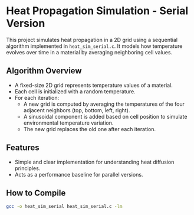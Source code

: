 # Heat Propagation Simulation - Serial Version

This project simulates heat propagation in a 2D grid using a sequential algorithm implemented in `heat_sim_serial.c`. It models how temperature evolves over time in a material by averaging neighboring cell values.

## Algorithm Overview

- A fixed-size 2D grid represents temperature values of a material.
- Each cell is initialized with a random temperature.
- For each iteration:
  - A new grid is computed by averaging the temperatures of the four adjacent neighbors (top, bottom, left, right).
  - A sinusoidal component is added based on cell position to simulate environmental temperature variation.
  - The new grid replaces the old one after each iteration.

## Features

- Simple and clear implementation for understanding heat diffusion principles.
- Acts as a performance baseline for parallel versions.

## How to Compile

```bash
gcc -o heat_sim_serial heat_sim_serial.c -lm
